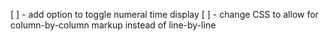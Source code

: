 [ ] - add option to toggle numeral time display
[ ] - change CSS to allow for column-by-column markup instead of line-by-line
